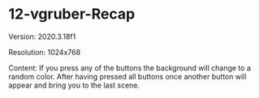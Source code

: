 # 12-vgruber-Recap

Version: 2020.3.18f1

Resolution: 1024x768

Content: If you press any of the buttons the background will change to a random color. After having pressed all buttons once another button will appear and bring you to the last scene.

